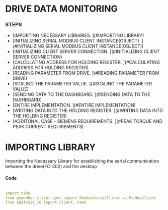# DRIVE DATA MONITORING

### STEPS

 * [IMPORTING NECESSARY LIBRARIES. ](#IMPORTING LIBRARY)
 * [INITIALIZING SERIAL MODBUS CLIENT INSTANCE(OBJECT). ](#INITIALIZING SERIAL MODBUS CLIENT INSTANCE(OBJECT))
 * [INITIALIZING CLIENT SERVER CONNECTION. ](#INITIALIZING CLIENT SERVER CONNECTION)
 * [CALCULATING ADDRESS FOR HOLDING REGISTER. ](#CALCULATING ADDRESS FOR HOLDING REGISTER)
 * [READING PARAMETER FROM DRIVE. ](#READING PARAMETER FROM DRIVE)
 * [SCALING THE PARAMETER VALUE. ](#SCALING THE PARAMETER VALUE)
 * [SENDING DATA TO THE DASHBOARD. ](#SENDING DATA TO THE DASHBOARD)
 * [ENTIRE IMPLEMENTATION. ](#ENTIRE IMPLEMENTATION)
 * [WRITING DATA INTO THE HOLDING REGISTER. ](#WRITING DATA INTO THE HOLDING REGISTER)
 * [ADDITONAL CASE - SIEMENS REQUIREMENTS. ](#PEAK TORQUE AND PEAK CURRENT REQUIREMENTS)

# IMPORTING LIBRARY

Importing the Necessary Library for establishing the serial communication between the drive(FC-302) and the desktop  
 
 
 #### Code

```yaml

import time
from pymodbus.client.sync import ModbusSerialClient as ModbusClient
from Adafruit_IO import Client, Feed

```
